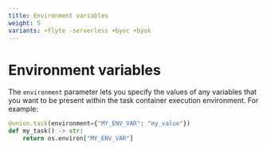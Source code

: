 ```yaml
---
title: Environment variables
weight: 5
variants: +flyte -serverless +byoc +byok
---
```


# Environment variables

The `environment` parameter lets you specify the values of any variables that you want to be present within the task container execution environment.
For example:

```python
@union.task(environment={"MY_ENV_VAR": "my_value"})
def my_task() -> str:
    return os.environ["MY_ENV_VAR"]
```